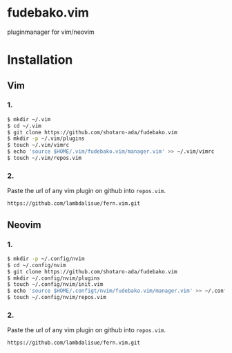 # fudebako.vim
pluginmanager for vim/neovim

# Installation
## Vim
### 1.
```bash
$ mkdir ~/.vim
$ cd ~/.vim
$ git clone https://github.com/shotaro-ada/fudebako.vim
$ mkdir -p ~/.vim/plugins
$ touch ~/.vim/vimrc
$ echo 'source $HOME/.vim/fudebako.vim/manager.vim' >> ~/.vim/vimrc
$ touch ~/.vim/repos.vim
```
### 2.
 Paste the url of any vim plugin on github into `repos.vim`.
```
https://github.com/lambdalisue/fern.vim.git
```


## Neovim
### 1.
```bash
$ mkdir -p ~/.config/nvim
$ cd ~/.config/nvim
$ git clone https://github.com/shotaro-ada/fudebako.vim
$ mkdir ~/.config/nvim/plugins
$ touch ~/.config/nvim/init.vim
$ echo 'source $HOME/.configt/nvim/fudebako.vim/manager.vim' >> ~/.config/nvim/init.vim
$ touch ~/.config/nvim/repos.vim
```
### 2.
 Paste the url of any vim plugin on github into `repos.vim`.
```
https://github.com/lambdalisue/fern.vim.git
```

